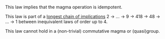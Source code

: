 This law implies that the magma operation is idempotent.

This law is part of a [longest chain of implications](https://leanprover.zulipchat.com/#narrow/channel/458659-Equational/topic/Longest.20implication.20chain/near/521750611) 2 → … → 9 → 418 → 48 → … → 1 between inequivalent laws of order up to 4.

This law cannot hold in a (non-trivial) commutative magma or (quasi)group.
